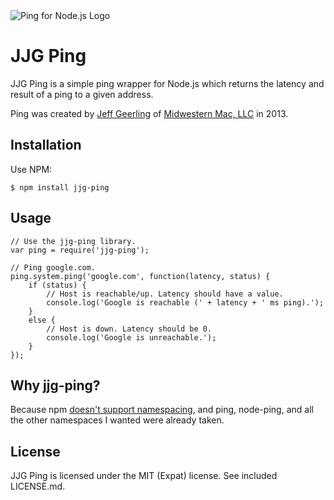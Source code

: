 <img src="//raw.github.com/geerlingguy/JJG-Node-Ping/master/Resources/Ping-Logo.png" alt="Ping for Node.js Logo" />

# JJG Ping

JJG Ping is a simple ping wrapper for Node.js which returns the latency and result of a ping to a given address.

Ping was created by [Jeff Geerling](http://www.lifeisaprayer.com/) of [Midwestern Mac, LLC](http://www.midwesternmac.com/) in 2013.

## Installation

Use NPM:

    $ npm install jjg-ping

## Usage

    // Use the jjg-ping library.
    var ping = require('jjg-ping');

    // Ping google.com.
    ping.system.ping('google.com', function(latency, status) {
        if (status) {
            // Host is reachable/up. Latency should have a value.
            console.log('Google is reachable (' + latency + ' ms ping).');
        }
        else {
            // Host is down. Latency should be 0.
            console.log('Google is unreachable.');
        }
    });

## Why jjg-ping?

Because npm [doesn't support namespacing](https://npmjs.org/doc/faq.html#Why-no-namespaces), and ping, node-ping, and all the other namespaces I wanted were already taken.

## License

JJG Ping is licensed under the MIT (Expat) license. See included LICENSE.md.
